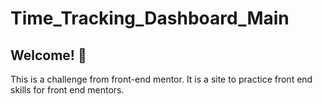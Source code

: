 # Time_Tracking_Dashboard_Main

## Welcome! 👋

This is a challenge from front-end mentor. It is a site to practice front end skills for front end mentors.
